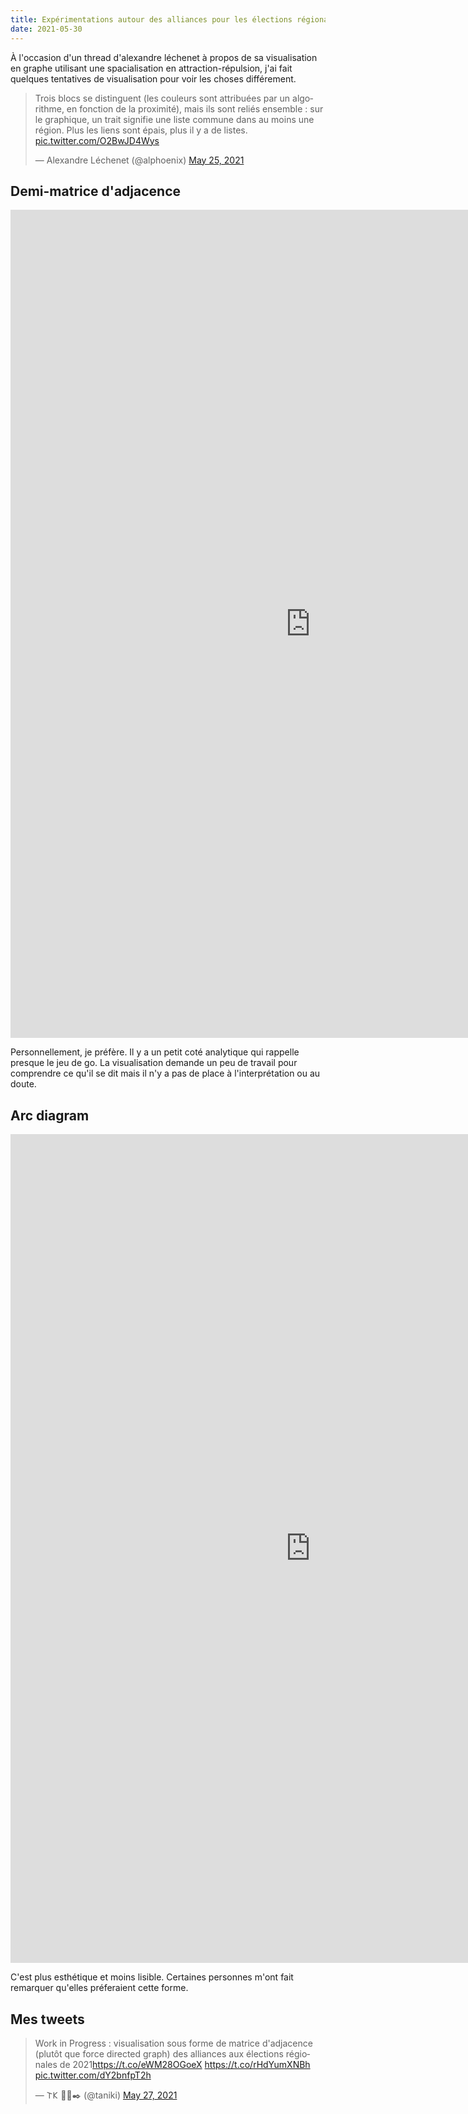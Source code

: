```yaml
---
title: Expérimentations autour des alliances pour les élections régionales 2021
date: 2021-05-30
---
```


À l'occasion d'un thread d'alexandre léchenet à propos de sa visualisation en graphe utilisant une spacialisation en attraction-répulsion, j'ai fait quelques tentatives de visualisation pour voir les choses différement.

<blockquote class="twitter-tweet"><p lang="fr" dir="ltr">Trois blocs se distinguent (les couleurs sont attribuées par un algorithme, en fonction de la proximité), mais ils sont reliés ensemble : sur le graphique, un trait signifie une liste commune dans au moins une région. Plus les liens sont épais, plus il y a de listes. <a href="https://t.co/O2BwJD4Wys">pic.twitter.com/O2BwJD4Wys</a></p>&mdash; Alexandre Léchenet (@alphoenix) <a href="https://twitter.com/alphoenix/status/1397324783008763904?ref_src=twsrc%5Etfw">May 25, 2021</a></blockquote> <script async src="https://platform.twitter.com/widgets.js" charset="utf-8"></script>

## Demi-matrice d'adjacence

<iframe width="960" height="1325" frameborder="0"
  src="https://observablehq.com/embed/@taniki/regionales2021-alliances-matrice?cells=adjacencyMatrix"></iframe>

Personnellement, je préfère. Il y a un petit coté analytique qui rappelle presque le jeu de go. La visualisation demande un peu de travail pour comprendre ce qu'il se dit mais il n'y a pas de place à l'interprétation ou au doute.

## Arc diagram

<iframe width="960" height="1326" frameborder="0"
  src="https://observablehq.com/embed/@taniki/regionales2021-alliances-arc?cells=radial"></iframe>

C'est plus esthétique et moins lisible. Certaines personnes m'ont fait remarquer qu'elles préferaient cette forme.


## Mes tweets

<blockquote class="twitter-tweet"><p lang="fr" dir="ltr">Work in Progress : visualisation sous forme de matrice d&#39;adjacence (plutôt que force directed graph) des alliances aux élections régionales de 2021<a href="https://t.co/eWM28OGoeX">https://t.co/eWM28OGoeX</a> <a href="https://t.co/rHdYumXNBh">https://t.co/rHdYumXNBh</a> <a href="https://t.co/dY2bnfpT2h">pic.twitter.com/dY2bnfpT2h</a></p>&mdash; 𐌕𐌊 🔨🦊✒️ (@taniki) <a href="https://twitter.com/taniki/status/1397919676680720390?ref_src=twsrc%5Etfw">May 27, 2021</a></blockquote> <script async src="https://platform.twitter.com/widgets.js" charset="utf-8"></script> 
